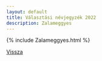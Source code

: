 ```yaml
---
layout: default
title: Választási névjegyzék 2022
description: Zalameggyes
---
```


{% include Zalameggyes.html %}

[Vissza](./)